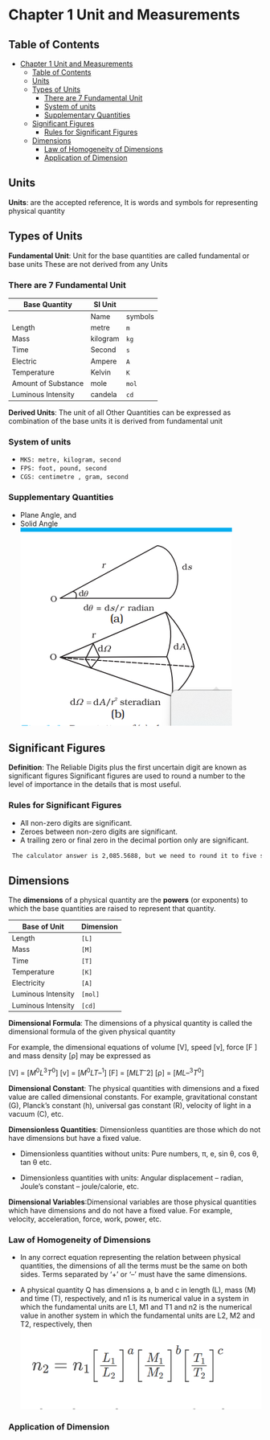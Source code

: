 # Chapter 1 Unit and Measurements

## Table of Contents

- [Chapter 1 Unit and Measurements](#chapter-1-unit-and-measurements)
  - [Table of Contents](#table-of-contents)
  - [Units](#units)
  - [Types of Units](#types-of-units)
    - [There are 7 Fundamental Unit](#there-are-7-fundamental-unit)
    - [System of units](#system-of-units)
    - [Supplementary  Quantities](#supplementary--quantities)
  - [Significant Figures](#significant-figures)
    - [Rules for Significant Figures](#rules-for-significant-figures)
  - [Dimensions](#dimensions)
    - [Law of Homogeneity of Dimensions](#law-of-homogeneity-of-dimensions)
    - [Application of Dimension](#application-of-dimension)

## Units

**Units**: are the accepted reference, It is words and symbols for representing physical quantity

## Types of Units

**Fundamental Unit**: Unit for the base quantities are called fundamental or base units These are not derived from any Units

### There are 7 Fundamental Unit

| Base Quantity | SI Unit | |
| -------- | ------- | ---|
|           |Name | symbols|
|           Length| metre| `m`|
| Mass| kilogram| `kg`|
| Time | Second | `s`|
| Electric| Ampere| `A`|
|Temperature| Kelvin| `K`|
|Amount of Substance| mole|`mol`|
|Luminous Intensity| candela | `cd`|

**Derived Units**: The unit of all Other Quantities can be expressed as combination of the base units it is derived from fundamental unit

### System of units

- `MKS: metre, kilogram, second`
- `FPS: foot, pound, second`
- `CGS: centimetre , gram, second`

### Supplementary  Quantities

- Plane Angle, and
- Solid Angle
![Other Unit](./Screenshot%202023-06-27%20201014.png)

## Significant Figures

**Definition**: The Reliable Digits plus the first uncertain digit are known as significant figures Significant figures are used to round a number to the level of importance in the details that is most useful.

### Rules for Significant Figures

- All non-zero digits are significant.
- Zeroes between non-zero digits are significant.
- A trailing zero or final zero in the decimal portion only are significant.

```sh
 The calculator answer is 2,085.5688, but we need to round it to five significant figures. Because the first digit to be dropped (in the tenths place) is greater than 5, we round up to 2,085.6.
```

## Dimensions

The **dimensions** of a physical quantity are the
**powers** (or exponents) to which the base
quantities are raised to represent that
quantity.

| Base of Unit | Dimension |
| --| --|
| Length| `[L]`
| Mass |`[M]`
| Time | `[T]`
| Temperature | `[K]`
| Electricity | `[A]`
|Luminous Intensity|`[mol]`
| Luminous Intensity| `[cd]`

**Dimensional Formula**: The dimensions
of a physical quantity is called the dimensional
formula of the given physical quantity

 For example, the dimensional
equations of volume [V], speed [v], force [F ] and
mass density [ρ] may be expressed as

[V] = $[M^0 L^3 T^0]$
[v] = $[M^0 L T–^1]$
[F] = $[M L T^–2]$
[ρ] = $[M L–^3 T^0]$

**Dimensional Constant**: The physical quantities with dimensions and a fixed value are called dimensional constants. For example, gravitational constant (G), Planck’s constant (h), universal gas constant (R), velocity of light in a vacuum (C), etc.

**Dimensionless Quantities**: Dimensionless quantities are those which do not have dimensions but have a fixed value.

- Dimensionless quantities without units: Pure numbers, π, e, sin θ, cos θ, tan θ etc.

- Dimensionless quantities with units: Angular displacement – radian, Joule’s constant – joule/calorie, etc.
  
**Dimensional Variables**:Dimensional variables are those physical quantities which have dimensions and do not have a fixed value. For example, velocity, acceleration, force, work, power, etc.

### Law of Homogeneity of Dimensions

- In any correct equation representing the relation between physical quantities, the dimensions of all the terms must be the same on both sides. Terms separated by ‘+’ or ‘–’ must have the same dimensions.
  
- A physical quantity Q has dimensions a, b and c in length (L), mass (M) and time (T), respectively, and n1 is its numerical value in a system in which the fundamental units are L1, M1 and T1 and n2 is the numerical value in another system in which the fundamental units are L2, M2 and T2, respectively, then ![formula](./formula.png)

### Application of Dimension
